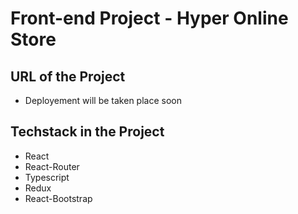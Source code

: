 # Front-end Project - Hyper Online Store

## URL of the Project

 - Deployement will be taken place soon
  
## Techstack in the Project

- React
- React-Router
- Typescript
- Redux
- React-Bootstrap